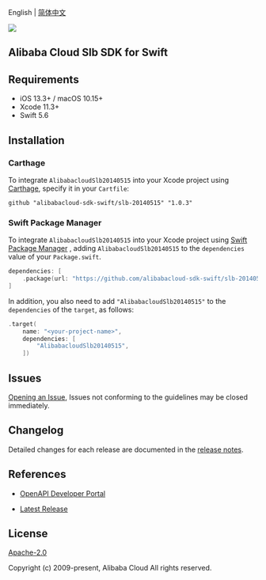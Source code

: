 English | [简体中文](README-CN.md)

![](https://aliyunsdk-pages.alicdn.com/icons/AlibabaCloud.svg)

## Alibaba Cloud Slb SDK for Swift

## Requirements

- iOS 13.3+ / macOS 10.15+
- Xcode 11.3+
- Swift 5.6

## Installation

### Carthage

To integrate `AlibabacloudSlb20140515` into your Xcode project using [Carthage](https://github.com/Carthage/Carthage), specify it in your `Cartfile`:

```ogdl
github "alibabacloud-sdk-swift/slb-20140515" "1.0.3"
```

### Swift Package Manager

To integrate `AlibabacloudSlb20140515` into your Xcode project using [Swift Package Manager](https://swift.org/package-manager/) , adding `AlibabacloudSlb20140515` to the `dependencies` value of your `Package.swift`.

```swift
dependencies: [
    .package(url: "https://github.com/alibabacloud-sdk-swift/slb-20140515.git", from: "1.0.3")
]
```

In addition, you also need to add `"AlibabacloudSlb20140515"` to the `dependencies` of the `target`, as follows:

```swift
.target(
    name: "<your-project-name>",
    dependencies: [
        "AlibabacloudSlb20140515",
    ])
```

## Issues

[Opening an Issue](https://github.com/alibabacloud-sdk-swift/slb-20140515/issues/new), Issues not conforming to the guidelines may be closed immediately.

## Changelog

Detailed changes for each release are documented in the [release notes](./ChangeLog.txt).

## References

* [OpenAPI Developer Portal](https://next.api.alibabacloud.com/home)
- [Latest Release](https://github.com/alibabacloud-sdk-swift/slb-20140515)

## License

[Apache-2.0](http://www.apache.org/licenses/LICENSE-2.0)

Copyright (c) 2009-present, Alibaba Cloud All rights reserved.
